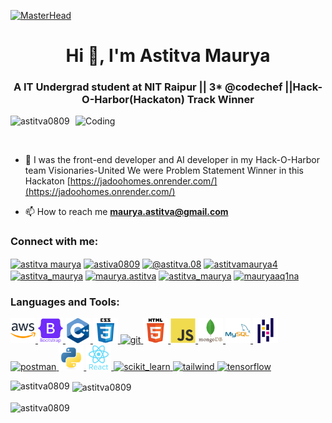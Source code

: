 [![MasterHead](https://yt3.googleusercontent.com/30RmQM73DkNccuys3cGs8j8dtWZ3TIVmI4mLxfCXTYuVZdL3Zle0kU0MKYIlOl2CW1cdqQwsiQ=w1707-fcrop64=1,00005a57ffffa5a8-k-c0xffffffff-no-nd-rj)](https://codegrills.in)
<h1 align="center">Hi 👋, I'm Astitva Maurya</h1>
<h3 align="center">A IT Undergrad student at NIT Raipur || 3* @codechef ||Hack-O-Harbor(Hackaton) Track Winner</h3>
<img align="right" alt="Coding" width="400" src="https://user-images.githubusercontent.com/55389276/140866485-8fb1c876-9a8f-4d6a-98dc-08c4981eaf70.gif">


<p align="left"> <img src="https://komarev.com/ghpvc/?username=astitva0809&label=Profile%20views&color=0e75b6&style=flat" alt="astitva0809" /> </p>

<p align="left"> <a href="https://twitter.com/" target="blank"><img src="https://img.shields.io/twitter/follow/?logo=twitter&style=for-the-badge" alt="" /></a> </p>

- 👯 I was the front-end developer and AI developer in my Hack-O-Harbor team Visionaries-United We were Problem Statement Winner in this Hackaton [https://jadoohomes.onrender.com/](https://jadoohomes.onrender.com/)

- 📫 How to reach me **maurya.astitva@gmail.com**

<h3 align="left">Connect with me:</h3>
<p align="left">
<a href="https://linkedin.com/in/astitva maurya" target="blank"><img align="center" src="https://raw.githubusercontent.com/rahuldkjain/github-profile-readme-generator/master/src/images/icons/Social/linked-in-alt.svg" alt="astitva maurya" height="30" width="40" /></a>
<a href="https://instagram.com/astiva0809" target="blank"><img align="center" src="https://raw.githubusercontent.com/rahuldkjain/github-profile-readme-generator/master/src/images/icons/Social/instagram.svg" alt="astiva0809" height="30" width="40" /></a>
<a href="https://www.youtube.com/@astitva.08" target="blank"><img align="center" src="https://raw.githubusercontent.com/rahuldkjain/github-profile-readme-generator/master/src/images/icons/Social/youtube.svg" alt="@astitva.08" height="30" width="40" /></a>
<a href="https://www.codechef.com/users/astitvamaurya4" target="blank"><img align="center" src="https://cdn.jsdelivr.net/npm/simple-icons@3.1.0/icons/codechef.svg" alt="astitvamaurya4" height="30" width="40" /></a>
<a href="https://www.hackerrank.com/astitva_maurya" target="blank"><img align="center" src="https://raw.githubusercontent.com/rahuldkjain/github-profile-readme-generator/master/src/images/icons/Social/hackerrank.svg" alt="astitva_maurya" height="30" width="40" /></a>
<a href="https://codeforces.com/profile/maurya.astitva" target="blank"><img align="center" src="https://raw.githubusercontent.com/rahuldkjain/github-profile-readme-generator/master/src/images/icons/Social/codeforces.svg" alt="maurya.astitva" height="30" width="40" /></a>
<a href="https://www.leetcode.com/astitva_maurya" target="blank"><img align="center" src="https://raw.githubusercontent.com/rahuldkjain/github-profile-readme-generator/master/src/images/icons/Social/leet-code.svg" alt="astitva_maurya" height="30" width="40" /></a>
<a href="https://auth.geeksforgeeks.org/user/mauryaaq1na" target="blank"><img align="center" src="https://raw.githubusercontent.com/rahuldkjain/github-profile-readme-generator/master/src/images/icons/Social/geeks-for-geeks.svg" alt="mauryaaq1na" height="30" width="40" /></a>
</p>

<h3 align="left">Languages and Tools:</h3>
<p align="left"> <a href="https://aws.amazon.com" target="_blank" rel="noreferrer"> <img src="https://raw.githubusercontent.com/devicons/devicon/master/icons/amazonwebservices/amazonwebservices-original-wordmark.svg" alt="aws" width="40" height="40"/> </a> <a href="https://getbootstrap.com" target="_blank" rel="noreferrer"> <img src="https://raw.githubusercontent.com/devicons/devicon/master/icons/bootstrap/bootstrap-plain-wordmark.svg" alt="bootstrap" width="40" height="40"/> </a> <a href="https://www.w3schools.com/cpp/" target="_blank" rel="noreferrer"> <img src="https://raw.githubusercontent.com/devicons/devicon/master/icons/cplusplus/cplusplus-original.svg" alt="cplusplus" width="40" height="40"/> </a> <a href="https://www.w3schools.com/css/" target="_blank" rel="noreferrer"> <img src="https://raw.githubusercontent.com/devicons/devicon/master/icons/css3/css3-original-wordmark.svg" alt="css3" width="40" height="40"/> </a> <a href="https://git-scm.com/" target="_blank" rel="noreferrer"> <img src="https://www.vectorlogo.zone/logos/git-scm/git-scm-icon.svg" alt="git" width="40" height="40"/> </a> <a href="https://www.w3.org/html/" target="_blank" rel="noreferrer"> <img src="https://raw.githubusercontent.com/devicons/devicon/master/icons/html5/html5-original-wordmark.svg" alt="html5" width="40" height="40"/> </a> <a href="https://developer.mozilla.org/en-US/docs/Web/JavaScript" target="_blank" rel="noreferrer"> <img src="https://raw.githubusercontent.com/devicons/devicon/master/icons/javascript/javascript-original.svg" alt="javascript" width="40" height="40"/> </a> <a href="https://www.mongodb.com/" target="_blank" rel="noreferrer"> <img src="https://raw.githubusercontent.com/devicons/devicon/master/icons/mongodb/mongodb-original-wordmark.svg" alt="mongodb" width="40" height="40"/> </a> <a href="https://www.mysql.com/" target="_blank" rel="noreferrer"> <img src="https://raw.githubusercontent.com/devicons/devicon/master/icons/mysql/mysql-original-wordmark.svg" alt="mysql" width="40" height="40"/> </a> <a href="https://pandas.pydata.org/" target="_blank" rel="noreferrer"> <img src="https://raw.githubusercontent.com/devicons/devicon/2ae2a900d2f041da66e950e4d48052658d850630/icons/pandas/pandas-original.svg" alt="pandas" width="40" height="40"/> </a> <a href="https://postman.com" target="_blank" rel="noreferrer"> <img src="https://www.vectorlogo.zone/logos/getpostman/getpostman-icon.svg" alt="postman" width="40" height="40"/> </a> <a href="https://www.python.org" target="_blank" rel="noreferrer"> <img src="https://raw.githubusercontent.com/devicons/devicon/master/icons/python/python-original.svg" alt="python" width="40" height="40"/> </a> <a href="https://reactjs.org/" target="_blank" rel="noreferrer"> <img src="https://raw.githubusercontent.com/devicons/devicon/master/icons/react/react-original-wordmark.svg" alt="react" width="40" height="40"/> </a> <a href="https://scikit-learn.org/" target="_blank" rel="noreferrer"> <img src="https://upload.wikimedia.org/wikipedia/commons/0/05/Scikit_learn_logo_small.svg" alt="scikit_learn" width="40" height="40"/> </a> <a href="https://tailwindcss.com/" target="_blank" rel="noreferrer"> <img src="https://www.vectorlogo.zone/logos/tailwindcss/tailwindcss-icon.svg" alt="tailwind" width="40" height="40"/> </a> <a href="https://www.tensorflow.org" target="_blank" rel="noreferrer"> <img src="https://www.vectorlogo.zone/logos/tensorflow/tensorflow-icon.svg" alt="tensorflow" width="40" height="40"/> </a> </p>

<p><img align="left" src="https://github-readme-stats.vercel.app/api/top-langs?username=astitva0809&show_icons=true&locale=en&layout=compact" alt="astitva0809" /></p>

<p>&nbsp;<img align="center" src="https://github-readme-stats.vercel.app/api?username=astitva0809&show_icons=true&locale=en" alt="astitva0809" /></p>

<p><img align="center" src="https://github-readme-streak-stats.herokuapp.com/?user=astitva0809&" alt="astitva0809" /></p>
